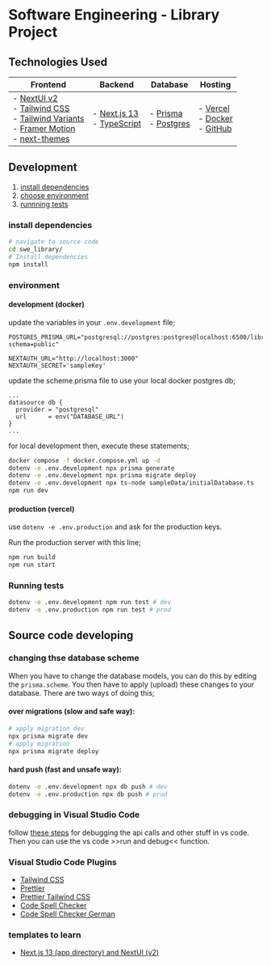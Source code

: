 # Software Engineering - Library Project


## Technologies Used

| Frontend | Backend      | Database | Hosting |
|----------|--------------|----------|---------|
| - [NextUI v2](https://nextui.org/)<br>- [Tailwind CSS](https://tailwindcss.com/)<br>- [Tailwind Variants](https://tailwind-variants.org)<br>- [Framer Motion](https://www.framer.com/motion/)<br>- [next-themes](https://github.com/pacocoursey/next-themes)<br>  | - [Next.js 13](https://nextjs.org/docs/getting-started)<br>- [TypeScript](https://www.typescriptlang.org/) |  - [Prisma](https://www.prisma.io/)<br>- [Postgres](https://www.postgresql.org/)        |  - [Vercel](https://vercel.com/)<br>- [Docker](https://www.docker.com/)<br>- [GitHub](https://github.com/)       |


## Development

1. [install dependencies](#install-dependencies)
2. [choose environment](#environment)
3. [runnning tests](#running-tests)


### install dependencies
```bash
# navigate to source code
cd swe_library/
# Install dependencies
npm install
```

### environment

#### development (docker)
update the variables in your `.env.development` file;
```env
POSTGRES_PRISMA_URL="postgresql://postgres:postgres@localhost:6500/librarydb?schema=public"

NEXTAUTH_URL="http://localhost:3000"
NEXTAUTH_SECRET='sampleKey'
```

update the scheme.prisma file to use your local docker postgres db;
```
...
datasource db {
  provider = "postgresql"
  url      = env("DATABASE_URL")
}
...
```

for local development then, execute these statements;
```bash
docker compose -f docker.compose.yml up -d
dotenv -e .env.development npx prisma generate
dotenv -e .env.development npx prisma migrate deploy
dotenv -e .env.development npx ts-node sampleData/initialDatabase.ts
npm run dev
```

#### production (vercel)
use `dotenv -e .env.production` and ask for the production keys.

Run the production server with this line;
```bash
npm run build
npm run start
```


### Running tests
```bash
dotenv -e .env.development npm run test # dev
dotenv -e .env.production npm run test # prod
```


## Source code developing

### changing thse database scheme
When you have to change the database models, you can do this by editing the `prisma.scheme`.
You then have to apply (upload) these changes to your database. There are two ways of doing this;

#### over migrations (slow and safe way):
```bash
# apply migration dev
npx prisma migrate dev
# apply migration
npx prisma migrate deploy
```

#### hard push (fast and unsafe way):
```bash
dotenv -e .env.development npx db push # dev
dotenv -e .env.production npx db push # prod
```

### debugging in Visual Studio Code
follow [these steps](https://nextjs.org/docs/pages/building-your-application/configuring/debugging#debugging-with-vs-code) for debugging the api calls and other stuff in vs code.
Then you can use the vs code >>run and debug<< function.


### Visual Studio Code Plugins
- [Tailwind CSS](https://marketplace.visualstudio.com/items?itemName=bradlc.vscode-tailwindcss)
- [Prettier](https://marketplace.visualstudio.com/items?itemName=esbenp.prettier-vscode)
- [Prettier Tailwind CSS](https://github.com/tailwindlabs/prettier-plugin-tailwindcss)
- [Code Spell Checker](https://marketplace.visualstudio.com/items?itemName=streetsidesoftware.code-spell-checker)
- [Code Spell Checker German](https://marketplace.visualstudio.com/items?itemName=streetsidesoftware.code-spell-checker-german)

### templates to learn
- [Next.js 13 (app directory) and NextUI (v2)](https://github.com/nextui-org/next-app-template/tree/main)